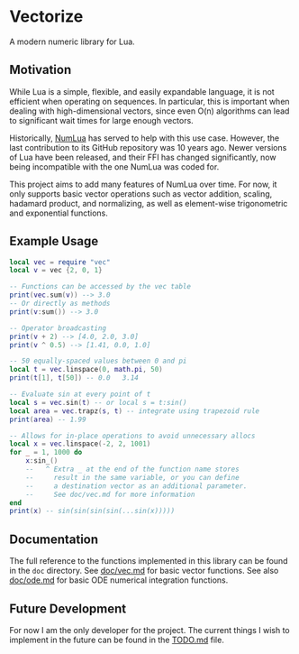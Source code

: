 # Vectorize

A modern numeric library for Lua.

## Motivation

While Lua is a simple, flexible, and easily expandable language, it is not
efficient when operating on sequences. In particular, this is important
when dealing with high-dimensional vectors, since even O(n) algorithms can
lead to significant wait times for large enough vectors.

Historically, [NumLua](https://github.com/carvalho/numlua) has served to
help with this use case. However, the last contribution to its GitHub
repository was 10 years ago. Newer versions of Lua have been released, and
their FFI has changed significantly, now being incompatible with the one
NumLua was coded for.

This project aims to add many features of NumLua over time. For now, it
only supports basic vector operations such as vector addition, scaling,
hadamard product, and normalizing, as well as element-wise trigonometric
and exponential functions.

## Example Usage

```lua
local vec = require "vec"
local v = vec {2, 0, 1}

-- Functions can be accessed by the vec table
print(vec.sum(v)) --> 3.0
-- Or directly as methods
print(v:sum()) --> 3.0

-- Operator broadcasting
print(v + 2) --> [4.0, 2.0, 3.0]
print(v ^ 0.5) --> [1.41, 0.0, 1.0]

-- 50 equally-spaced values between 0 and pi
local t = vec.linspace(0, math.pi, 50)
print(t[1], t[50]) -- 0.0   3.14

-- Evaluate sin at every point of t
local s = vec.sin(t) -- or local s = t:sin()
local area = vec.trapz(s, t) -- integrate using trapezoid rule
print(area) -- 1.99

-- Allows for in-place operations to avoid unnecessary allocs
local x = vec.linspace(-2, 2, 1001)
for _ = 1, 1000 do
    x:sin_()
    --   ^ Extra _ at the end of the function name stores
    --     result in the same variable, or you can define
    --     a destination vector as an additional parameter.
    --     See doc/vec.md for more information
end
print(x) -- sin(sin(sin(sin(...sin(x)))))
```

## Documentation

The full reference to the functions implemented in this library can be found in
the `doc` directory. See [doc/vec.md](doc/vec.md) for basic vector
functions. See also [doc/ode.md](doc/ode.md) for basic ODE numerical
integration functions.

## Future Development

For now I am the only developer for the project. The current things I wish to
implement in the future can be found in the [TODO.md](TODO.md) file.
